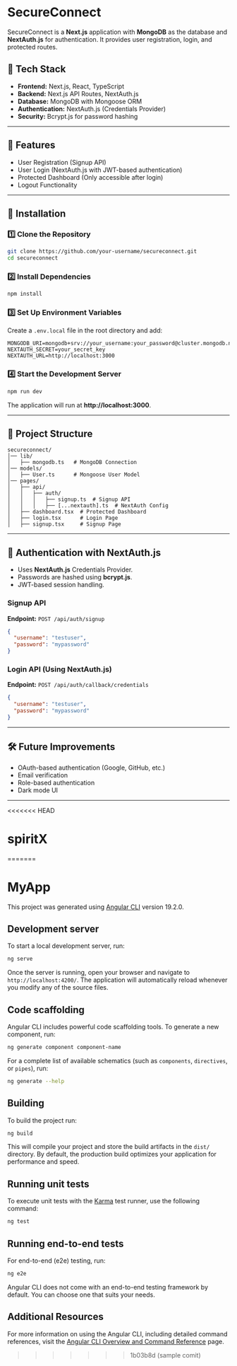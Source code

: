 # SecureConnect

SecureConnect is a **Next.js** application with **MongoDB** as the database and **NextAuth.js** for authentication. It provides user registration, login, and protected routes.

## 🚀 Tech Stack
- **Frontend:** Next.js, React, TypeScript
- **Backend:** Next.js API Routes, NextAuth.js
- **Database:** MongoDB with Mongoose ORM
- **Authentication:** NextAuth.js (Credentials Provider)
- **Security:** Bcrypt.js for password hashing

---

## 📌 Features
- User Registration (Signup API)
- User Login (NextAuth.js with JWT-based authentication)
- Protected Dashboard (Only accessible after login)
- Logout Functionality

---

## 🔧 Installation

### 1️⃣ Clone the Repository
```bash
git clone https://github.com/your-username/secureconnect.git
cd secureconnect
```

### 2️⃣ Install Dependencies
```bash
npm install
```

### 3️⃣ Set Up Environment Variables
Create a `.env.local` file in the root directory and add:
```env
MONGODB_URI=mongodb+srv://your_username:your_password@cluster.mongodb.net/secureconnect
NEXTAUTH_SECRET=your_secret_key
NEXTAUTH_URL=http://localhost:3000
```

### 4️⃣ Start the Development Server
```bash
npm run dev
```

The application will run at **http://localhost:3000**.

---

## 📂 Project Structure
```
secureconnect/
│── lib/
│   ├── mongodb.ts   # MongoDB Connection
│── models/
│   ├── User.ts      # Mongoose User Model
│── pages/
│   ├── api/
│   │   ├── auth/
│   │   │   ├── signup.ts  # Signup API
│   │   │   ├── [...nextauth].ts  # NextAuth Config
│   ├── dashboard.tsx  # Protected Dashboard
│   ├── login.tsx      # Login Page
│   ├── signup.tsx     # Signup Page
```

---

## 🔐 Authentication with NextAuth.js
- Uses **NextAuth.js** Credentials Provider.
- Passwords are hashed using **bcrypt.js**.
- JWT-based session handling.

### Signup API
**Endpoint:** `POST /api/auth/signup`
```json
{
  "username": "testuser",
  "password": "mypassword"
}
```

### Login API (Using NextAuth.js)
**Endpoint:** `POST /api/auth/callback/credentials`
```json
{
  "username": "testuser",
  "password": "mypassword"
}
```

---

## 🛠️ Future Improvements
- OAuth-based authentication (Google, GitHub, etc.)
- Email verification
- Role-based authentication
- Dark mode UI

---


<<<<<<< HEAD
# spiritX
=======
# MyApp

This project was generated using [Angular CLI](https://github.com/angular/angular-cli) version 19.2.0.

## Development server

To start a local development server, run:

```bash
ng serve
```

Once the server is running, open your browser and navigate to `http://localhost:4200/`. The application will automatically reload whenever you modify any of the source files.

## Code scaffolding

Angular CLI includes powerful code scaffolding tools. To generate a new component, run:

```bash
ng generate component component-name
```

For a complete list of available schematics (such as `components`, `directives`, or `pipes`), run:

```bash
ng generate --help
```

## Building

To build the project run:

```bash
ng build
```

This will compile your project and store the build artifacts in the `dist/` directory. By default, the production build optimizes your application for performance and speed.

## Running unit tests

To execute unit tests with the [Karma](https://karma-runner.github.io) test runner, use the following command:

```bash
ng test
```

## Running end-to-end tests

For end-to-end (e2e) testing, run:

```bash
ng e2e
```

Angular CLI does not come with an end-to-end testing framework by default. You can choose one that suits your needs.

## Additional Resources

For more information on using the Angular CLI, including detailed command references, visit the [Angular CLI Overview and Command Reference](https://angular.dev/tools/cli) page.
>>>>>>> 1b03b8d (sample comit)
